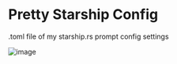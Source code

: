 # Pretty Starship Config
.toml file of my starship.rs prompt config settings

![image](https://user-images.githubusercontent.com/62070358/182375614-02a9feff-a7b8-4e68-adae-b132f5f78f6e.png)
